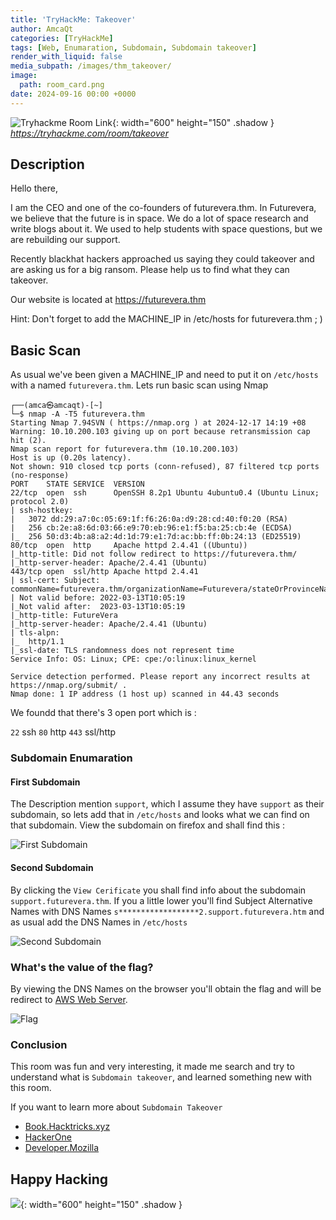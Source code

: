 ```yaml
---
title: 'TryHackMe: Takeover'
author: AmcaQt
categories: [TryHackMe]
tags: [Web, Enumaration, Subdomain, Subdomain takeover]
render_with_liquid: false
media_subpath: /images/thm_takeover/
image:
  path: room_card.png
date: 2024-09-16 00:00 +0000
---
```

![Tryhackme Room Link](room_image.PNG){: width="600" height="150" .shadow }
_<https://tryhackme.com/room/takeover>_

## Description

Hello there,

I am the CEO and one of the co-founders of futurevera.thm. In Futurevera, we believe that the future is in space. We do a lot of space research and write blogs about it. We used to help students with space questions, but we are rebuilding our support.

Recently blackhat hackers approached us saying they could takeover and are asking us for a big ransom. Please help us to find what they can takeover.

Our website is located at https://futurevera.thm

Hint: Don't forget to add the MACHINE_IP in /etc/hosts for futurevera.thm ; )

## Basic Scan

As usual we've been given a MACHINE_IP and need to put it on `/etc/hosts` with a named `futurevera.thm`. Lets run basic scan using Nmap

```Nmap Scan
┌──(amca㉿amcaqt)-[~]
└─$ nmap -A -T5 futurevera.thm 
Starting Nmap 7.94SVN ( https://nmap.org ) at 2024-12-17 14:19 +08
Warning: 10.10.200.103 giving up on port because retransmission cap hit (2).
Nmap scan report for futurevera.thm (10.10.200.103)
Host is up (0.20s latency).
Not shown: 910 closed tcp ports (conn-refused), 87 filtered tcp ports (no-response)
PORT    STATE SERVICE  VERSION
22/tcp  open  ssh      OpenSSH 8.2p1 Ubuntu 4ubuntu0.4 (Ubuntu Linux; protocol 2.0)
| ssh-hostkey: 
|   3072 dd:29:a7:0c:05:69:1f:f6:26:0a:d9:28:cd:40:f0:20 (RSA)
|   256 cb:2e:a8:6d:03:66:e9:70:eb:96:e1:f5:ba:25:cb:4e (ECDSA)
|_  256 50:d3:4b:a8:a2:4d:1d:79:e1:7d:ac:bb:ff:0b:24:13 (ED25519)
80/tcp  open  http     Apache httpd 2.4.41 ((Ubuntu))
|_http-title: Did not follow redirect to https://futurevera.thm/
|_http-server-header: Apache/2.4.41 (Ubuntu)
443/tcp open  ssl/http Apache httpd 2.4.41
| ssl-cert: Subject: commonName=futurevera.thm/organizationName=Futurevera/stateOrProvinceName=Oregon/countryName=US
| Not valid before: 2022-03-13T10:05:19
|_Not valid after:  2023-03-13T10:05:19
|_http-title: FutureVera
|_http-server-header: Apache/2.4.41 (Ubuntu)
| tls-alpn: 
|_  http/1.1
|_ssl-date: TLS randomness does not represent time
Service Info: OS: Linux; CPE: cpe:/o:linux:linux_kernel

Service detection performed. Please report any incorrect results at https://nmap.org/submit/ .
Nmap done: 1 IP address (1 host up) scanned in 44.43 seconds
```

We foundd that there's 3 open port which is :

`22` ssh
`80` http
`443` ssl/http

### Subdomain Enumaration

#### First Subdomain 

The Description mention `support`, which I assume they have `support` as their subdomain, so lets add that in `/etc/hosts` and looks what we can find on that subdomain. View the subdomain on firefox and shall find this : 

![First Subdomain](1st-subdo.PNG)

#### Second Subdomain

By clicking the `View Cerificate` you shall find info about the subdomain `support.futurevera.thm`. If you a little lower you'll find Subject Alternative Names with DNS Names `s******************2.support.futurevera.htm` and as usual add the DNS Names in `/etc/hosts`

![Second Subdomain](2nd-subdo.jpg)

### What's the value of the flag?

By viewing the DNS Names on the browser you'll obtain the flag and will be redirect to [AWS Web Server](https://www.geeksforgeeks.org/aws-cloud-architecture-for-web-hosting/). 

![Flag](flag.jpg)

### Conclusion

This room was fun and very interesting, it made me search and try to understand what is `Subdomain takeover`, and learned something new with this room.

If you want to learn more about `Subdomain Takeover`

- [Book.Hacktricks.xyz](https://book.hacktricks.xyz/pentesting-web/domain-subdomain-takeover)
- [HackerOne](https://www.hackerone.com/application-security/guide-subdomain-takeovers)
- [Developer.Mozilla](https://developer.mozilla.org/en-US/docs/Web/Security/Subdomain_takeovers)

## Happy Hacking

![](https://media1.tenor.com/m/aXVFqv8KInAAAAAC/anime-frieren.gif){: width="600" height="150" .shadow }